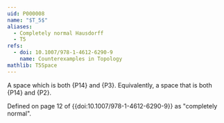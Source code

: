 ```yaml
---
uid: P000008
name: "$T_5$"
aliases:
  - Completely normal Hausdorff
  - T5
refs:
  - doi: 10.1007/978-1-4612-6290-9
    name: Counterexamples in Topology
mathlib: T5Space
---
```


A space which is both {P14} and {P3}.
Equivalently, a space that is both {P14} and {P2}.

Defined on page 12 of {{doi:10.1007/978-1-4612-6290-9}} as "completely normal".

